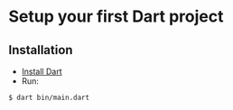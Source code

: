 # Setup your first Dart project

## Installation

- [Install Dart](https://www.dartlang.org/tools/sdk#install)
- Run:

```bash
$ dart bin/main.dart
```
